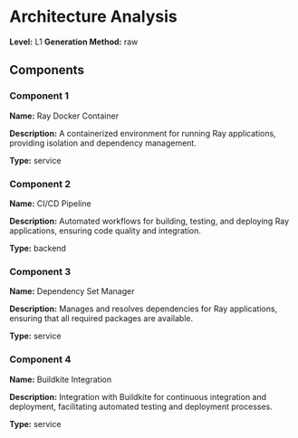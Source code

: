 # Architecture Analysis

**Level:** L1
**Generation Method:** raw

## Components

### Component 1

**Name:** Ray Docker Container

**Description:** A containerized environment for running Ray applications, providing isolation and dependency management.

**Type:** service

### Component 2

**Name:** CI/CD Pipeline

**Description:** Automated workflows for building, testing, and deploying Ray applications, ensuring code quality and integration.

**Type:** backend

### Component 3

**Name:** Dependency Set Manager

**Description:** Manages and resolves dependencies for Ray applications, ensuring that all required packages are available.

**Type:** service

### Component 4

**Name:** Buildkite Integration

**Description:** Integration with Buildkite for continuous integration and deployment, facilitating automated testing and deployment processes.

**Type:** service

